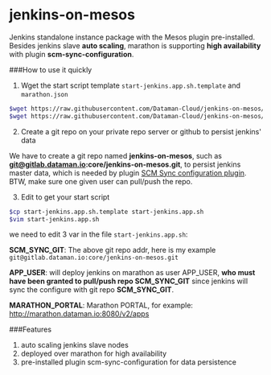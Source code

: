 jenkins-on-mesos
================

Jenkins standalone instance package with the Mesos plugin pre-installed. Besides jenkins slave **auto scaling**, marathon is supporting **high availability** with plugin **scm-sync-configuration**.

###How to use it quickly

1. Wget the start script template ``start-jenkins.app.sh.template`` and ``marathon.json``

```bash
$wget https://raw.githubusercontent.com/Dataman-Cloud/jenkins-on-mesos/master/start-jenkins.app.sh.template
$wget https://raw.githubusercontent.com/Dataman-Cloud/jenkins-on-mesos/master/marathon.json
```

2. Create a git repo on your private repo server or github to persist jenkins' data

We have to create a git repo named **jenkins-on-mesos**, such as **git@gitlab.dataman.io:core/jenkins-on-mesos.git**, to persist jenkins master data, which is needed by plugin [SCM Sync configuration plugin](https://wiki.jenkins-ci.org/display/JENKINS/SCM+Sync+configuration+plugin). BTW, make sure one given user can pull/push the repo. 

3. Edit to get your start script

```bash
$cp start-jenkins.app.sh.template start-jenkins.app.sh
$vim start-jenkins.app.sh
```

we need to edit 3 var in the file ``start-jenkins.app.sh``: 

**SCM_SYNC_GIT**: The above git repo addr, here is my example ``git@gitlab.dataman.io:core/jenkins-on-mesos.git``

**APP_USER**: will deploy jenkins on marathon as user APP_USER, **who must have been granted to pull/push repo SCM_SYNC_GIT** since jenkins will sync the configure with git repo **SCM_SYNC_GIT**.

**MARATHON_PORTAL**: Marathon PORTAL, for example: http://marathon.dataman.io:8080/v2/apps


###Features

1. auto scaling jenkins slave nodes
2. deployed over marathon for high availability
3. pre-installed plugin scm-sync-configuration for data persistence
